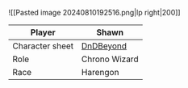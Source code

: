 ![[Pasted image 20240810192516.png|lp right|200]]

| Player          | Shawn                                                       |
| --------------- | ----------------------------------------------------------- |
| Character sheet | [DnDBeyond](https://www.dndbeyond.com/characters/122811217) |
| Role            | Chrono Wizard                                               |
| Race            | Harengon                                                    |


